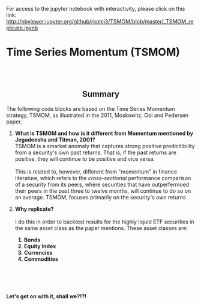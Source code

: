For access to the jupyter notebook with interactivity, please click on this link: http://nbviewer.jupyter.org/github/rkohli3/TSMOM/blob/master/_TSMOM_replicate.ipynb

# Time Series Momentum (TSMOM)
<br>
<br>

## <center> Summary </center>

The following code blocks are based on the Time Series Momentum strategy, TSMOM, as illustrated in the 2011, Moskowitz, Ooi and Pedersen paper. 

1. **What is TSMOM and how is it different from Momentum mentioned by Jegadeesha and Titman, 2001?**<br>
TSMOM is a smarket anomaly that captures strong positive predicitibility from a security's own past returns. That is, if the past returns are positive, they will continue to be positive and vice versa. <br> <br>
This is related to, however, different from "momentum" in finance literature, which refers to the *cross-sectional* performance comparison of a security from its peers, where securities that have outperfermoed their peers in the past three to twelve months, will continue to do so on an average. TSMOM, focuses primarily on the security's *own* returns

2. **Why replicate?**<br><br>
I do this in order to backtest results for the highly liquid ETF securities in the same asset class as the paper mentions. These asset classes are:<b>
    1. Bonds
    2. Equity Index
    3. Currencies
    4. Commodities
    
  
<br>
<br><br><br>
Let's get on with it, shall we?!?!
